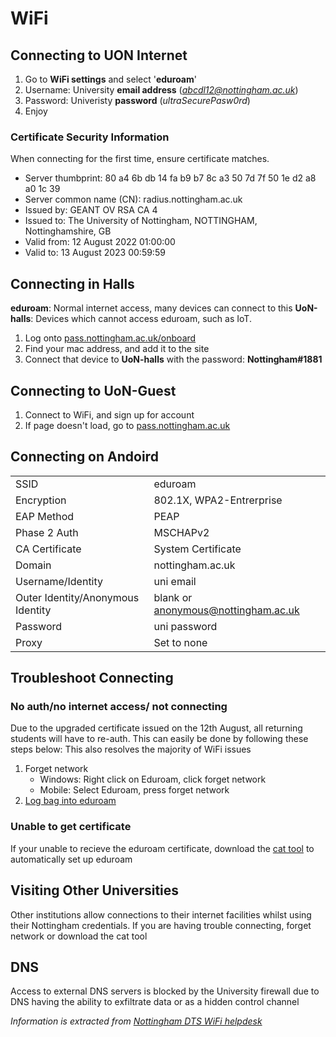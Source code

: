 # WiFi
## Connecting to UON Internet
1. Go to **WiFi settings** and select '**eduroam**'
2. Username: University **email address** (*abcdl12@nottingham.ac.uk*)
3. Password: Univeristy **password** (*ultraSecurePasw0rd*)
4. Enjoy

### Certificate Security Information
When connecting for the first time, ensure certificate matches.
- Server thumbprint: 80 a4 6b db 14 fa b9 b7 8c a3 50 7d 7f 50 1e d2 a8 a0 1c 39
- Server common name (CN): radius.nottingham.ac.uk
- Issued by: GEANT OV RSA CA 4
- Issued to: The University of Nottingham, NOTTINGHAM, Nottinghamshire, GB
- Valid from: 12 August 2022 01:00:00
- Valid to: 13 August 2023 00:59:59

## Connecting in Halls
**eduroam**: Normal internet access, many devices can connect to this
**UoN-halls**: Devices which cannot access eduroam, such as IoT.
1. Log onto [pass.nottingham.ac.uk/onboard](https://pass.nottingham.ac.uk/onboard)
2. Find your mac address, and add it to the site
3. Connect that device to **UoN-halls** with the password: **Nottingham#1881**

## Connecting to UoN-Guest
1. Connect to WiFi, and sign up for account
2. If page doesn't load, go to [pass.nottingham.ac.uk](https://pass.nottingham.ac.uk)

## Connecting on Andoird
|                                   |                                     |
|-----------------------------------|-------------------------------------|
| SSID                              | eduroam                             |
| Encryption                        | 802.1X, WPA2-Entrerprise            |
| EAP Method                        | PEAP                                |
| Phase 2 Auth                      | MSCHAPv2                            |
| CA Certificate                    | System Certificate                  |
| Domain                            | nottingham.ac.uk                    |
| Username/Identity                 | uni email                           |
| Outer Identity/Anonymous Identity | blank or anonymous@nottingham.ac.uk |
| Password                          | uni password                        |
| Proxy                             | Set to none                         |


## Troubleshoot Connecting
### No auth/no internet access/ not connecting
Due to the upgraded certificate issued on the 12th August, all returning students will have to re-auth. This can easily be done by following these steps below:
This also resolves the majority of WiFi issues
1. Forget network 
   - Windows: Right click on Eduroam, click forget network
   - Mobile: Select Eduroam, press forget network
2. [Log bag into eduroam ](#connecting-to-uon-internet)

### Unable to get certificate
If your unable to recieve the eduroam certificate, download the [cat tool](https://cat.eduroam.org/?idp=1094&profile=1927) to automatically set up eduroam

## Visiting Other Universities
Other institutions allow connections to their internet facilities whilst using their Nottingham credentials. If you are having trouble connecting, forget network or download the cat tool

## DNS
Access to external DNS servers is blocked by the University firewall due to DNS having the ability to exfiltrate data or as a hidden control channel


*Information is extracted from [Nottingham DTS WiFi helpdesk](https://www.nottingham.ac.uk/go/wifi)*